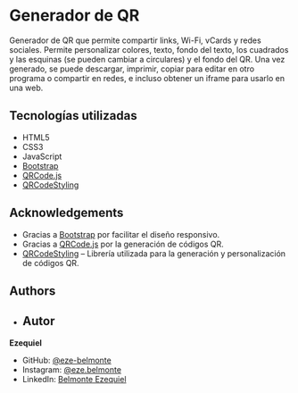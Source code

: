 
# Generador de QR
Generador de QR que permite compartir links, Wi-Fi, vCards y redes sociales. Permite personalizar colores, texto, fondo del texto, los cuadrados y las esquinas (se pueden cambiar a circulares) y el fondo del QR.
Una vez generado, se puede descargar, imprimir, copiar para editar en otro programa o compartir en redes, e incluso obtener un iframe para usarlo en una web.


## Tecnologías utilizadas
- HTML5
- CSS3
- JavaScript
- [Bootstrap](https://getbootstrap.com/)
- [QRCode.js](https://github.com/davidshimjs/qrcodejs)
- [QRCodeStyling](https://github.com/kozakdenys/qr-code-styling) 


## Acknowledgements
- Gracias a [Bootstrap](https://getbootstrap.com/) por facilitar el diseño responsivo.
- Gracias a [QRCode.js](https://github.com/davidshimjs/qrcodejs) por la generación de códigos QR.
- [QRCodeStyling](https://github.com/kozakdenys/qr-code-styling) – Librería utilizada para la generación y personalización de códigos QR.


## Authors

- ## Autor

**Ezequiel**

- GitHub: [@eze-belmonte](https://github.com/eze-belmonte)
- Instagram: [@eze.belmonte](https://instagram.com/eze.belmonte)
- LinkedIn: [Belmonte Ezequiel](https://linkedin.com/in/ezequiel-belmonte)
